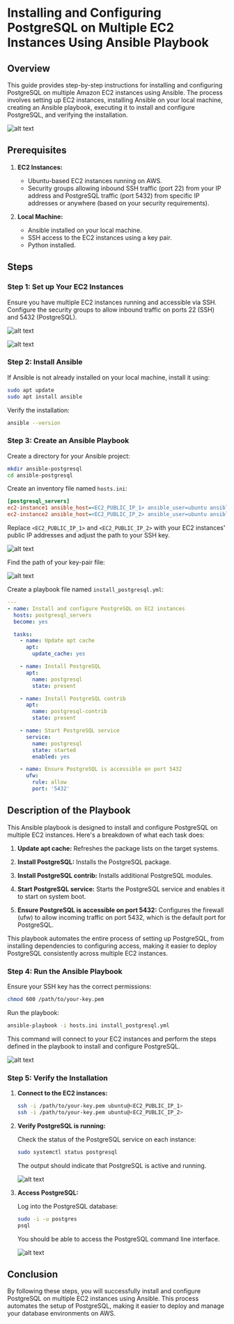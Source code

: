 # Installing and Configuring PostgreSQL on Multiple EC2 Instances Using Ansible Playbook

## Overview

This guide provides step-by-step instructions for installing and configuring PostgreSQL on multiple Amazon EC2 instances using Ansible. The process involves setting up EC2 instances, installing Ansible on your local machine, creating an Ansible playbook, executing it to install and configure PostgreSQL, and verifying the installation.

![alt text](./images/postgresql-diagram.png)

## Prerequisites

1. **EC2 Instances:**
   - Ubuntu-based EC2 instances running on AWS.
   - Security groups allowing inbound SSH traffic (port 22) from your IP address and PostgreSQL traffic (port 5432) from specific IP addresses or anywhere (based on your security requirements).

2. **Local Machine:**
   - Ansible installed on your local machine.
   - SSH access to the EC2 instances using a key pair.
   - Python installed.

## Steps

### Step 1: Set up Your EC2 Instances

Ensure you have multiple EC2 instances running and accessible via SSH. Configure the security groups to allow inbound traffic on ports 22 (SSH) and 5432 (PostgreSQL).

![alt text](./images/postgres-01.png)

![alt text](./images/postgres-02.png)

### Step 2: Install Ansible

If Ansible is not already installed on your local machine, install it using:

```bash
sudo apt update
sudo apt install ansible
```

Verify the installation:

```bash
ansible --version
```

### Step 3: Create an Ansible Playbook

Create a directory for your Ansible project:

```bash
mkdir ansible-postgresql
cd ansible-postgresql
```

Create an inventory file named `hosts.ini`:

```ini
[postgresql_servers]
ec2-instance1 ansible_host=<EC2_PUBLIC_IP_1> ansible_user=ubuntu ansible_ssh_private_key_file=/path/to/your-key.pem
ec2-instance2 ansible_host=<EC2_PUBLIC_IP_2> ansible_user=ubuntu ansible_ssh_private_key_file=/path/to/your-key.pem
```

Replace `<EC2_PUBLIC_IP_1>` and `<EC2_PUBLIC_IP_2>` with your EC2 instances' public IP addresses and adjust the path to your SSH key.

![alt text](./images/postgres-03.png)

Find the path of your key-pair file:

![alt text](./images/postgres-04.png)

Create a playbook file named `install_postgresql.yml`:

```yaml
---
- name: Install and configure PostgreSQL on EC2 instances
  hosts: postgresql_servers
  become: yes

  tasks:
    - name: Update apt cache
      apt:
        update_cache: yes

    - name: Install PostgreSQL
      apt:
        name: postgresql
        state: present

    - name: Install PostgreSQL contrib
      apt:
        name: postgresql-contrib
        state: present

    - name: Start PostgreSQL service
      service:
        name: postgresql
        state: started
        enabled: yes

    - name: Ensure PostgreSQL is accessible on port 5432
      ufw:
        rule: allow
        port: '5432'
```

## Description of the Playbook

This Ansible playbook is designed to install and configure PostgreSQL on multiple EC2 instances. Here's a breakdown of what each task does:

1. **Update apt cache:** Refreshes the package lists on the target systems.

2. **Install PostgreSQL:** Installs the PostgreSQL package.

3. **Install PostgreSQL contrib:** Installs additional PostgreSQL modules.

4. **Start PostgreSQL service:** Starts the PostgreSQL service and enables it to start on system boot.

5. **Ensure PostgreSQL is accessible on port 5432:** Configures the firewall (ufw) to allow incoming traffic on port 5432, which is the default port for PostgreSQL.

This playbook automates the entire process of setting up PostgreSQL, from installing dependencies to configuring access, making it easier to deploy PostgreSQL consistently across multiple EC2 instances.

### Step 4: Run the Ansible Playbook

Ensure your SSH key has the correct permissions:

```bash
chmod 600 /path/to/your-key.pem
```

Run the playbook:

```bash
ansible-playbook -i hosts.ini install_postgresql.yml
```

This command will connect to your EC2 instances and perform the steps defined in the playbook to install and configure PostgreSQL.

![alt text](./images/postgres-05.png)

### Step 5: Verify the Installation

1. **Connect to the EC2 instances:**

   ```bash
   ssh -i /path/to/your-key.pem ubuntu@<EC2_PUBLIC_IP_1>
   ssh -i /path/to/your-key.pem ubuntu@<EC2_PUBLIC_IP_2>
   ```

2. **Verify PostgreSQL is running:**

   Check the status of the PostgreSQL service on each instance:

   ```bash
   sudo systemctl status postgresql
   ```

   The output should indicate that PostgreSQL is active and running.

   ![alt text](./images/postgres-06.png)

3. **Access PostgreSQL:**

   Log into the PostgreSQL database:

   ```bash
   sudo -i -u postgres
   psql
   ```

   You should be able to access the PostgreSQL command line interface.

   ![alt text](./images/postgres-07.png)

## Conclusion

By following these steps, you will successfully install and configure PostgreSQL on multiple EC2 instances using Ansible. This process automates the setup of PostgreSQL, making it easier to deploy and manage your database environments on AWS.
